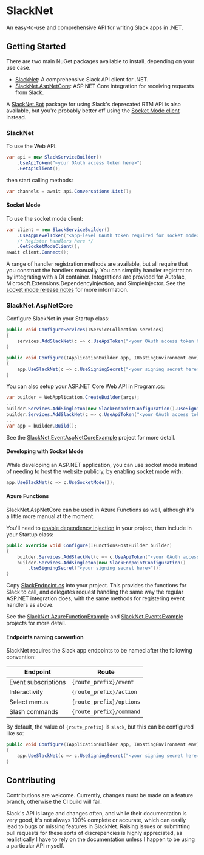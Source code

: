 # SlackNet
An easy-to-use and comprehensive API for writing Slack apps in .NET.

## Getting Started
There are two main NuGet packages available to install, depending on your use case.
  - [SlackNet](https://www.nuget.org/packages/SlackNet/): A comprehensive Slack API client for .NET.
  - [SlackNet.AspNetCore](https://www.nuget.org/packages/SlackNet.AspNetCore/): ASP.NET Core integration for receiving requests from Slack.

A [SlackNet.Bot](https://github.com/soxtoby/SlackNet/tree/master/SlackNet.Bot#slacknetbot) package for using Slack's deprecated RTM API is also available, but you're probably better off using the [Socket Mode client](#socket-mode) instead.

### SlackNet
To use the Web API:
```c#
var api = new SlackServiceBuilder()
    .UseApiToken("<your OAuth access token here>")
    .GetApiClient();
```
then start calling methods:
```c#
var channels = await api.Conversations.List();
```

#### Socket Mode
To use the socket mode client:
```c#
var client = new SlackServiceBuilder()
    .UseAppLevelToken("<app-level OAuth token required for socket mode>")
    /* Register handlers here */
    .GetSocketModeClient();
await client.Connect();
```

A range of handler registration methods are available, but all require that you construct the handlers manually. You can simplify handler registration by integrating with a DI container. Integrations are provided for Autofac, Microsoft.Extensions.DependencyInjection, and SimpleInjector. See the [socket mode release notes](https://github.com/soxtoby/SlackNet/releases/tag/v0.9.0) for more information. 

### SlackNet.AspNetCore
Configure SlackNet in your Startup class:
```c#
public void ConfigureServices(IServiceCollection services)
{
    services.AddSlackNet(c => c.UseApiToken("<your OAuth access token here>"));
}

public void Configure(IApplicationBuilder app, IHostingEnvironment env)
{
    app.UseSlackNet(c => c.UseSigningSecret("<your signing secret here>"));
}
```

You can also setup your ASP.NET Core Web API in Program.cs:
```c#
var builder = WebApplication.CreateBuilder(args);
...
builder.Services.AddSingleton(new SlackEndpointConfiguration().UseSigningSecret("<your signing secret here>"));
builder.Services.AddSlackNet(c => c.UseApiToken("<your OAuth access token here>").RegisterEventHandler<MessageEvent, PingHandler>());
...
var app = builder.Build();

```
See the [SlackNet.EventAspNetCoreExample](https://github.com/soxtoby/SlackNet/tree/master/SlackNet.EventAspNetCoreExample) project for more detail.

#### Developing with Socket Mode

While developing an ASP.NET application, you can use socket mode instead of needing to host the website publicly, by enabling socket mode with:

```c#
app.UseSlackNet(c => c.UseSocketMode());
```

#### Azure Functions
SlackNet.AspNetCore can be used in Azure Functions as well, although it's a little more manual at the moment.

You'll need to [enable dependency injection](https://docs.microsoft.com/en-us/azure/azure-functions/functions-dotnet-dependency-injection) in your project, then include in your Startup class:
```c#
public override void Configure(IFunctionsHostBuilder builder)
{
    builder.Services.AddSlackNet(c => c.UseApiToken("<your OAuth access token here>"));
    builder.Services.AddSingleton(new SlackEndpointConfiguration()
        .UseSigningSecret("<your signing secret here>"));
}
```

Copy [SlackEndpoint.cs](https://github.com/soxtoby/SlackNet/blob/master/SlackNet.AzureFunctionExample/SlackEndpoints.cs) into your project.
This provides the functions for Slack to call, and delegates request handling the same way the regular ASP.NET integration does, with the same methods for registering event handlers as above.

See the [SlackNet.AzureFunctionExample](https://github.com/soxtoby/SlackNet/tree/master/SlackNet.AzureFunctionExample) and [SlackNet.EventsExample](https://github.com/soxtoby/SlackNet/tree/master/SlackNet.EventsExample) projects for more detail.

#### Endpoints naming convention

SlackNet requires the Slack app endpoints to be named after the following convention:

| Endpoint            | Route                    |
|---------------------|--------------------------|
| Event subscriptions | `{route_prefix}/event`   |
| Interactivity       | `{route_prefix}/action`  |
| Select menus        | `{route_prefix}/options` |
| Slash commands      | `{route_prefix}/command` |

By default, the value of `{route_prefix}` is `slack`, but this can be configured like so:

```c#
public void Configure(IApplicationBuilder app, IHostingEnvironment env)
{
    app.UseSlackNet(c => c.UseSigningSecret("<your signing secret here>").MapToPrefix("api/slack"));
}
```

## Contributing
Contributions are welcome. Currently, changes must be made on a feature branch, otherwise the CI build will fail.

Slack's API is large and changes often, and while their documentation is very good, it's not always 100% complete or accurate, which can easily lead to bugs or missing features in SlackNet.
Raising issues or submitting pull requests for these sorts of discrepencies is highly appreciated, as realistically I have to rely on the documentation unless I happen to be using a particular API myself.
